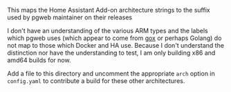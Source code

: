 This maps the Home Assistant Add-on architecture strings to the suffix used by pgweb maintainer on their releases

I don't have an understanding of the various ARM types and the labels which pgweb uses (which appear to come from [gox](https://github.com/mitchellh/gox) or perhaps Golang) do not map to those which Docker and HA use. Because I don't understand the distinction nor have the understanding to test, I am only building x86 and amd64 builds for now.

Add a file to this directory and uncomment the appropriate `arch` option in `config.yaml` to contribute a build for these other architectures.
